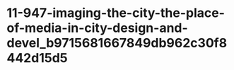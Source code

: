 # 11-947-imaging-the-city-the-place-of-media-in-city-design-and-devel_b9715681667849db962c30f8442d15d5
